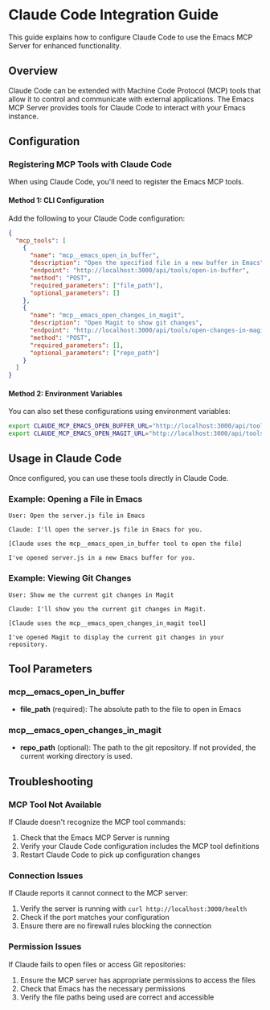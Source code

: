 # Claude Code Integration Guide

This guide explains how to configure Claude Code to use the Emacs MCP Server for enhanced functionality.

## Overview

Claude Code can be extended with Machine Code Protocol (MCP) tools that allow it to control and communicate with external applications. The Emacs MCP Server provides tools for Claude Code to interact with your Emacs instance.

## Configuration

### Registering MCP Tools with Claude Code

When using Claude Code, you'll need to register the Emacs MCP tools.

#### Method 1: CLI Configuration

Add the following to your Claude Code configuration:

```json
{
  "mcp_tools": [
    {
      "name": "mcp__emacs_open_in_buffer",
      "description": "Open the specified file in a new buffer in Emacs",
      "endpoint": "http://localhost:3000/api/tools/open-in-buffer",
      "method": "POST",
      "required_parameters": ["file_path"],
      "optional_parameters": []
    },
    {
      "name": "mcp__emacs_open_changes_in_magit",
      "description": "Open Magit to show git changes",
      "endpoint": "http://localhost:3000/api/tools/open-changes-in-magit",
      "method": "POST",
      "required_parameters": [],
      "optional_parameters": ["repo_path"]
    }
  ]
}
```

#### Method 2: Environment Variables

You can also set these configurations using environment variables:

```bash
export CLAUDE_MCP_EMACS_OPEN_BUFFER_URL="http://localhost:3000/api/tools/open-in-buffer"
export CLAUDE_MCP_EMACS_OPEN_MAGIT_URL="http://localhost:3000/api/tools/open-changes-in-magit"
```

## Usage in Claude Code

Once configured, you can use these tools directly in Claude Code.

### Example: Opening a File in Emacs

```
User: Open the server.js file in Emacs

Claude: I'll open the server.js file in Emacs for you.

[Claude uses the mcp__emacs_open_in_buffer tool to open the file]

I've opened server.js in a new Emacs buffer for you.
```

### Example: Viewing Git Changes

```
User: Show me the current git changes in Magit

Claude: I'll show you the current git changes in Magit.

[Claude uses the mcp__emacs_open_changes_in_magit tool]

I've opened Magit to display the current git changes in your repository.
```

## Tool Parameters

### mcp__emacs_open_in_buffer

- **file_path** (required): The absolute path to the file to open in Emacs

### mcp__emacs_open_changes_in_magit

- **repo_path** (optional): The path to the git repository. If not provided, the current working directory is used.

## Troubleshooting

### MCP Tool Not Available

If Claude doesn't recognize the MCP tool commands:

1. Check that the Emacs MCP Server is running
2. Verify your Claude Code configuration includes the MCP tool definitions
3. Restart Claude Code to pick up configuration changes

### Connection Issues

If Claude reports it cannot connect to the MCP server:

1. Verify the server is running with `curl http://localhost:3000/health`
2. Check if the port matches your configuration
3. Ensure there are no firewall rules blocking the connection

### Permission Issues

If Claude fails to open files or access Git repositories:

1. Ensure the MCP server has appropriate permissions to access the files
2. Check that Emacs has the necessary permissions
3. Verify the file paths being used are correct and accessible